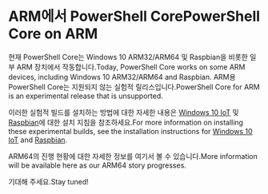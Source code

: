 # <a name="powershell-core-on-arm"></a><span data-ttu-id="69106-101">ARM에서 PowerShell Core</span><span class="sxs-lookup"><span data-stu-id="69106-101">PowerShell Core on ARM</span></span>

<span data-ttu-id="69106-102">현재 PowerShell Core는 Windows 10 ARM32/ARM64 및 Raspbian을 비롯한 일부 ARM 장치에서 작동합니다.</span><span class="sxs-lookup"><span data-stu-id="69106-102">Today, PowerShell Core works on some ARM devices, including Windows 10 ARM32/ARM64 and Raspbian.</span></span>
<span data-ttu-id="69106-103">ARM용 PowerShell Core는 지원되지 않는 실험적 릴리스입니다.</span><span class="sxs-lookup"><span data-stu-id="69106-103">PowerShell Core for ARM is an experimental release that is unsupported.</span></span>

<span data-ttu-id="69106-104">이러한 실험적 빌드를 설치하는 방법에 대한 자세한 내용은 [Windows 10 IoT](installing-powershell-core-on-windows.md#deploying-on-windows-iot) 및 [Raspbian](installing-powershell-core-on-linux.md#raspbian)에 대한 설치 지침을 참조하세요.</span><span class="sxs-lookup"><span data-stu-id="69106-104">For more information on installing these experimental builds, see the installation instructions for [Windows 10 IoT](installing-powershell-core-on-windows.md#deploying-on-windows-iot) and [Raspbian](installing-powershell-core-on-linux.md#raspbian).</span></span>

<span data-ttu-id="69106-105">ARM64의 진행 현황에 대한 자세한 정보를 여기서 볼 수 있습니다.</span><span class="sxs-lookup"><span data-stu-id="69106-105">More information will be available here as our ARM64 story progresses.</span></span>

<span data-ttu-id="69106-106">기대해 주세요.</span><span class="sxs-lookup"><span data-stu-id="69106-106">Stay tuned!</span></span>
